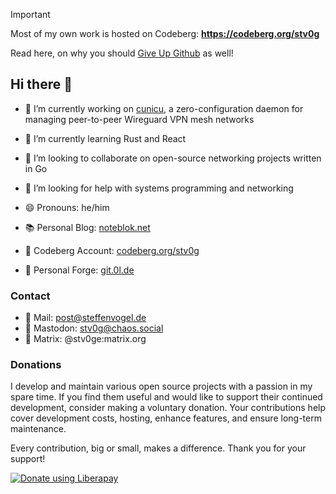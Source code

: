 > [!IMPORTANT]  
> Most of my own work is hosted on Codeberg: **https://codeberg.org/stv0g**
>
> Read here, on why you should [Give Up Github](https://sfconservancy.org/GiveUpGitHub/) as well!

## Hi there 👋

- 🔭 I’m currently working on [cunicu](https://cunicu.li), a zero-configuration daemon for managing peer-to-peer Wireguard VPN mesh networks
- 🌱 I’m currently learning Rust and React
- 👯 I’m looking to collaborate on open-source networking projects written in Go
- 🤔 I’m looking for help with systems programming and networking
- 😄 Pronouns: he/him


- 📚 Personal Blog: [noteblok.net](https://noteblok.net)
- 📜 Codeberg Account: [codeberg.org/stv0g](https://codeberg.org/stv0g)
- 📜 Personal Forge: [git.0l.de](https://git.0l.de)

### Contact

- 📧 Mail: post@steffenvogel.de
- 🐘 Mastodon: [stv0g@chaos.social](https://chaos.social/@stv0g)
- 💬 Matrix: @stv0ge:matrix.org

### Donations

I develop and maintain various open source projects with a passion in my spare time.
If you find them useful and would like to support their continued development, consider making a voluntary donation.
Your contributions help cover development costs, hosting, enhance features, and ensure long-term maintenance.

Every contribution, big or small, makes a difference. Thank you for your support!

[![Donate using Liberapay](https://liberapay.com/assets/widgets/donate.svg)](https://liberapay.com/stv0g/donate)
